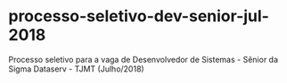 # processo-seletivo-dev-senior-jul-2018
Processo seletivo para a vaga de Desenvolvedor de Sistemas - Sênior da Sigma Dataserv - TJMT (Julho/2018)
